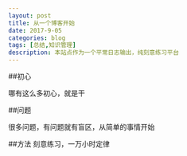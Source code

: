 ```yaml
---
layout: post
title: 从一个博客开始
date: 2017-9-05
categories: blog
tags: [总结,知识管理]
description: 本站点作为一个平常日志输出，纯刻意练习平台
---
```


##初心

哪有这么多初心，就是干

##问题

很多问题，有问题就有盲区，从简单的事情开始


##方法
刻意练习，一万小时定律

















